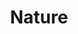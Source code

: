 ---
pid: FS258
title: Nature
location_transcription: Mural
zipcode: '19111'
outside_phl: 
neighborhood: Lawndale,Castor Gardens
age: '5'
age_range: "<6"
instagram: 
image_file_name: FS_258.jpg
proposal_transcription: 
topic: Environment
topic_summary: '0'
type: Other No Form
keywords_other: 
credit: Victoria
image_labels: 
twitter: 
facebook: 
permalink: "/monuments/fs258/"
layout: item-page
---